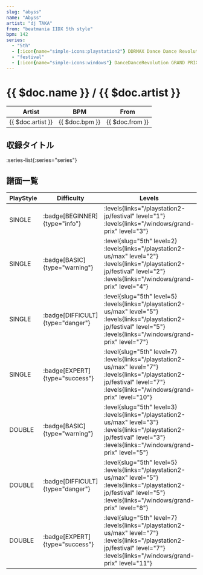 ```yaml
---
slug: "abyss"
name: "Abyss"
artist: "dj TAKA"
from: "beatmania IIDX 5th style"
bpm: 142
series:
  - "5th"
  - [:icon{name="simple-icons:playstation2"} DDRMAX Dance Dance Revolution :icon{name="flag:us-4x3"}](/playstation2-us/max)
  - "festival"
  - [:icon{name="simple-icons:windows"} DanceDanceRevolution GRAND PRIX (グランプリプレー)](/windows/grand-prix)
---
```


# {{ $doc.name }} / {{ $doc.artist }}

|Artist|BPM|From|
|------|---|----|
|{{ $doc.artist }}|{{ $doc.bpm }}|{{ $doc.from }}|

## 収録タイトル

:series-list{:series="series"}

## 譜面一覧

|PlayStyle|Difficulty|Levels|Notes|Movie|
|---------|----------|------|-----|-----|
|SINGLE| :badge[BEGINNER]{type="info"}|<div class="field is-grouped is-grouped-multiline"> :levels{links="/playstation2-jp/festival" level="1"}  :levels{links="/windows/grand-prix" level="3"}</div>|117/0||
|SINGLE| :badge[BASIC]{type="warning"}|<div class="field is-grouped is-grouped-multiline"> :level{slug="5th" level=2} :levels{links="/playstation2-us/max" level="2"} :levels{links="/playstation2-jp/festival" level="2"}  :levels{links="/windows/grand-prix" level="4"}</div>|168/0||
|SINGLE| :badge[DIFFICULT]{type="danger"}|<div class="field is-grouped is-grouped-multiline"> :level{slug="5th" level=5} :levels{links="/playstation2-us/max" level="5"} :levels{links="/playstation2-jp/festival" level="5"}  :levels{links="/windows/grand-prix" level="7"}</div>|234/0||
|SINGLE| :badge[EXPERT]{type="success"}|<div class="field is-grouped is-grouped-multiline"> :level{slug="5th" level=7} :levels{links="/playstation2-us/max" level="7"} :levels{links="/playstation2-jp/festival" level="7"}  :levels{links="/windows/grand-prix" level="10"}</div>|309/0||
|DOUBLE| :badge[BASIC]{type="warning"}|<div class="field is-grouped is-grouped-multiline"> :level{slug="5th" level=3} :levels{links="/playstation2-us/max" level="3"} :levels{links="/playstation2-jp/festival" level="3"}  :levels{links="/windows/grand-prix" level="5"}</div>|171/0||
|DOUBLE| :badge[DIFFICULT]{type="danger"}|<div class="field is-grouped is-grouped-multiline"> :level{slug="5th" level=5} :levels{links="/playstation2-us/max" level="5"} :levels{links="/playstation2-jp/festival" level="5"}  :levels{links="/windows/grand-prix" level="8"}</div>|233/0||
|DOUBLE| :badge[EXPERT]{type="success"}|<div class="field is-grouped is-grouped-multiline"> :level{slug="5th" level=7} :levels{links="/playstation2-us/max" level="7"} :levels{links="/playstation2-jp/festival" level="7"}  :levels{links="/windows/grand-prix" level="11"}</div>|309/0||
